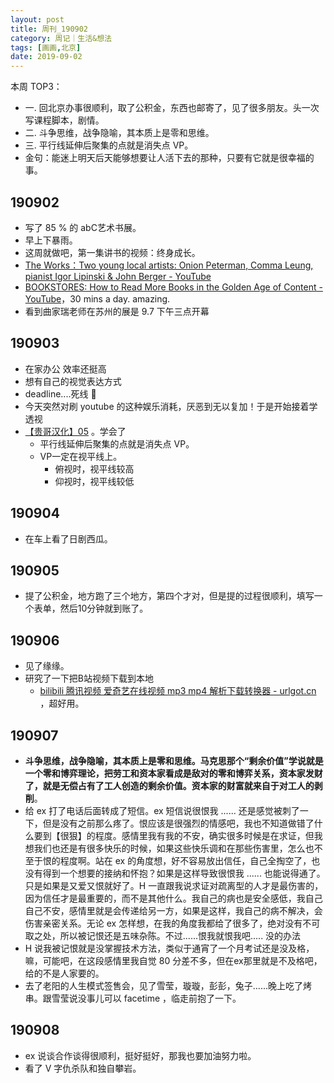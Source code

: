 ```yaml
---
layout: post
title: 周刊_190902
category: 周记｜生活&想法
tags: [画画,北京]
date: 2019-09-02
---
```


本周 TOP3：
- 一. 回北京办事很顺利，取了公积金，东西也邮寄了，见了很多朋友。头一次写课程脚本，剧情。
- 二. 斗争思维，战争隐喻，其本质上是零和思维。
- 三. 平行线延伸后聚集的点就是消失点 VP。
- 金句：能迷上明天后天能够想要让人活下去的那种，只要有它就是很幸福的事。

##  190902 
  - 写了 85 % 的 abC艺术书展。
  - 早上下暴雨。
  - 这周就做吧，第一集讲书的视频：终身成长。
  - [The Works：Two young local artists: Onion Peterman, Comma Leung, pianist Igor Lipinski & John Berger - YouTube](https://www.youtube.com/watch?v=_gkEAVDIsQ0)
  - [BOOKSTORES: How to Read More Books in the Golden Age of Content - YouTube](https://www.youtube.com/watch?v=lIW5jBrrsS0)，30 mins a day. amazing.
  - 看到曲家瑞老师在苏州的展是 9.7 下午三点开幕
  
##  190903 
- 在家办公 效率还挺高
- 想有自己的视觉表达方式
- deadline....死线 🧶
- 今天突然对刷 youtube 的这种娱乐消耗，厌恶到无以复加！于是开始接着学透视
- [【贵哥汉化】05](https://www.bilibili.com/video/av10050382/?p=5) 。学会了
   - 平行线延伸后聚集的点就是消失点 VP。
   - VP一定在视平线上。
      - 俯视时，视平线较高
      - 仰视时，视平线较低

## 190904
- 在车上看了日剧西瓜。
  
## 190905
- 提了公积金，地方跑了三个地方，第四个才对，但是提的过程很顺利，填写一个表单，然后10分钟就到账了。
  
## 190906
- 见了缘缘。
- 研究了一下把B站视频下载到本地
    - [bilibili 腾讯视频 爱奇艺在线视频 mp3 mp4 解析下载转换器 - urlgot.cn](https://www.urlgot.cn/) ，超好用。

## 190907
  - **斗争思维，战争隐喻，其本质上是零和思维。马克思那个“剩余价值”学说就是一个零和博弈理论，把劳工和资本家看成是敌对的零和博弈关系，资本家发财了，就是无偿占有了工人创造的剩余价值。资本家的财富就来自于对工人的剥削**。
  - 给 ex 打了电话后面转成了短信。ex 短信说很恨我 ...... 还是感觉被刺了一下，但是没有之前那么疼了。恨应该是很强烈的情感吧，我也不知道做错了什么要到【很狠】的程度。感情里我有我的不安，确实很多时候是在求证，但我想我们也还是有很多快乐的时候，如果这些快乐调和在那些伤害里，怎么也不至于恨的程度啊。站在 ex 的角度想，好不容易放出信任，自己全掏空了，也没有得到一个想要的接纳和怀抱？如果是这样导致很恨我 ...... 也能说得通了。只是如果是又爱又恨就好了。H 一直跟我说求证对疏离型的人才是最伤害的，因为信任才是最重要的，而不是其他什么。我自己的病也是安全感低，我自己自己不安，感情里就是会传递给另一方，如果是这样，我自己的病不解决，会伤害亲密关系。无论 ex 怎样想，在我的角度我都给了很多了，绝对没有不可取之处，所以被记恨还是五味杂陈。不过......恨我就恨我吧..... 没的办法
  - H 说我被记恨就是没掌握技术方法，类似于通宵了一个月考试还是没及格，嘛，可能吧，在这段感情里我自觉 80 分差不多，但在ex那里就是不及格吧，给的不是人家要的。
  - 去了老阳的人生模式签售会，见了雪莹，璇璇，彭彭，兔子......晚上吃了烤串。跟雪莹说没事儿可以 facetime ，临走前抱了一下。
  
## 190908
  - ex 说谈合作谈得很顺利，挺好挺好，那我也要加油努力啦。
  - 看了 V 字仇杀队和独自攀岩。
